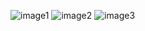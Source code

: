 ![image1](https://github.com/shiep18/EIS2020/tree/master/students/Xionghuilan/homework0513/1.png)
![image2](https://github.com/shiep18/EIS2020/tree/master/students/Xionghuilan/homework0513/2.png)
![image3](https://github.com/shiep18/EIS2020/tree/master/students/Xionghuilan/homework0513/3.png)
